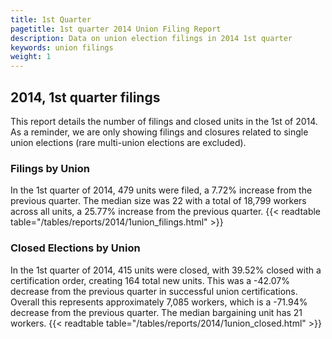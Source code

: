 ```yaml
---
title: 1st Quarter 
pagetitle: 1st quarter 2014 Union Filing Report
description: Data on union election filings in 2014 1st quarter 
keywords: union filings
weight: 1
---
```


## 2014, 1st quarter filings

This report details the number of filings and closed units in the 1st of 2014. As a reminder, we are only showing filings and closures related to single union elections (rare multi-union elections are excluded).

### Filings by Union
In the 1st quarter of 2014, 479 units were filed, a 7.72% increase from the previous quarter. The median size was 22 with a total of 18,799 workers across all units, a 25.77% increase from the previous quarter.
{{< readtable table="/tables/reports/2014/1union_filings.html" >}}

### Closed Elections by Union
In the 1st quarter of 2014, 415 units were closed, with 39.52% closed with a certification order, creating 164 total new units. This was a -42.07% decrease from the previous quarter in successful union certifications. Overall this represents approximately 7,085 workers, which is a -71.94% decrease from the previous quarter. The median bargaining unit has 21 workers.
{{< readtable table="/tables/reports/2014/1union_closed.html" >}}
